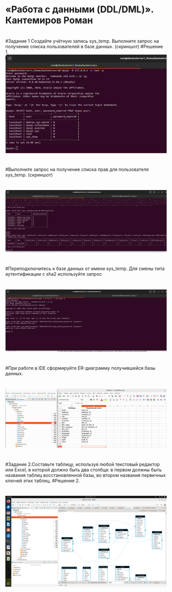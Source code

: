 # «Работа с данными (DDL/DML)». Кантемиров Роман
#
#Задание 1 Создайте учётную запись sys_temp. Выполните запрос на получение списка пользователей в базе данных. (скриншот)
#Решение 1.
![z11.png](https://github.com/kantemirovrs/database2/blob/main/img/z11.png)
#
#Выполните запрос на получение списка прав для пользователя sys_temp. (скриншот)
#
![z12.png](https://github.com/kantemirovrs/database2/blob/main/img/z12.png)
#
#Переподключитесь к базе данных от имени sys_temp. Для смены типа аутентификации с sha2 используйте запрос
#
![z13.png](https://github.com/kantemirovrs/database2/blob/main/img/z13.png)
#
#При работе в IDE сформируйте ER-диаграмму получившейся базы данных.
#
![z21.png](https://github.com/kantemirovrs/database2/blob/main/img/z21.png)
#
#Задание 2.Составьте таблицу, используя любой текстовый редактор или Excel, в которой должно быть два столбца: в первом должны быть названия таблиц восстановленной базы, во втором названия первичных ключей этих таблиц.
#Решение 2.
#
![z41.png](https://github.com/kantemirovrs/database2/blob/main/img/z41.png)

